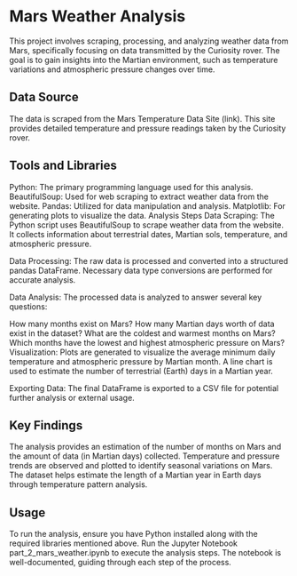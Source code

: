 # Mars Weather Analysis
This project involves scraping, processing, and analyzing weather data from Mars, specifically focusing on data transmitted by the Curiosity rover. The goal is to gain insights into the Martian environment, such as temperature variations and atmospheric pressure changes over time.

## Data Source
The data is scraped from the Mars Temperature Data Site (link). This site provides detailed temperature and pressure readings taken by the Curiosity rover.

## Tools and Libraries
Python: The primary programming language used for this analysis.
BeautifulSoup: Used for web scraping to extract weather data from the website.
Pandas: Utilized for data manipulation and analysis.
Matplotlib: For generating plots to visualize the data.
Analysis Steps
Data Scraping: The Python script uses BeautifulSoup to scrape weather data from the website. It collects information about terrestrial dates, Martian sols, temperature, and atmospheric pressure.

Data Processing: The raw data is processed and converted into a structured pandas DataFrame. Necessary data type conversions are performed for accurate analysis.

Data Analysis: The processed data is analyzed to answer several key questions:

How many months exist on Mars?
How many Martian days worth of data exist in the dataset?
What are the coldest and warmest months on Mars?
Which months have the lowest and highest atmospheric pressure on Mars?
Visualization: Plots are generated to visualize the average minimum daily temperature and atmospheric pressure by Martian month. A line chart is used to estimate the number of terrestrial (Earth) days in a Martian year.

Exporting Data: The final DataFrame is exported to a CSV file for potential further analysis or external usage.

## Key Findings
The analysis provides an estimation of the number of months on Mars and the amount of data (in Martian days) collected.
Temperature and pressure trends are observed and plotted to identify seasonal variations on Mars.
The dataset helps estimate the length of a Martian year in Earth days through temperature pattern analysis.
## Usage
To run the analysis, ensure you have Python installed along with the required libraries mentioned above. Run the Jupyter Notebook part_2_mars_weather.ipynb to execute the analysis steps. The notebook is well-documented, guiding through each step of the process.
